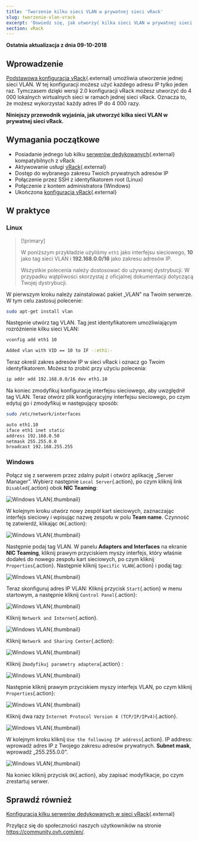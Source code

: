 ```yaml
---
title: 'Tworzenie kilku sieci VLAN w prywatnej sieci vRack'
slug: tworzenie-vlan-vrack
excerpt: 'Dowiedz się, jak utworzyć kilka sieci VLAN w prywatnej sieci vRack'
section: vRack
---
```


**Ostatnia aktualizacja z dnia 09-10-2018**

## Wprowadzenie

[Podstawowa konfiguracja vRack](https://docs.ovh.com/pl/dedicated/konfiguracja-kilku-serwerow-dedykowanych-vrack/){.external} umożliwia utworzenie jednej sieci VLAN. W tej konfiguracji możesz użyć każdego adresu IP tylko jeden raz. Tymczasem dzięki wersji 2.0 konfiguracji vRack możesz utworzyć do 4 000 lokalnych wirtualnych sieci w ramach jednej sieci vRack. Oznacza to, że możesz wykorzystać każdy adres IP do 4 000 razy.

**Niniejszy przewodnik wyjaśnia, jak utworzyć kilka sieci VLAN w prywatnej sieci vRack.**


## Wymagania początkowe

- Posiadanie jednego lub kilku [serwerów dedykowanych](https://www.ovh.pl/serwery_dedykowane/){.external} kompatybilnych z vRack
- Aktywowanie usługi [vRack](https://www.ovh.pl/rozwiazania/vrack/){.external}
- Dostęp do wybranego zakresu Twoich prywatnych adresów IP
- Połączenie przez SSH z identyfikatorem root (Linux)
- Połączenie z kontem administratora (Windows)
- Ukończona [konfiguracja vRack](https://docs.ovh.com/pl/dedicated/konfiguracja-kilku-serwerow-dedykowanych-vrack/){.external}


## W praktyce

### Linux

> [!primary]
>
> W poniższym przykładzie użyliśmy `eth1` jako interfejsu sieciowego, **10** jako tag sieci VLAN i **192.168.0.0/16** jako zakresu adresów IP. 
>
> Wszystkie polecenia należy dostosować do używanej dystrybucji. W przypadku wątpliwości skorzystaj z oficjalnej dokumentacji dotyczącą Twojej dystrybucji.
>

W pierwszym kroku należy zainstalować pakiet „VLAN” na Twoim serwerze. W tym celu zastosuj polecenie:

```sh
sudo apt-get install vlan
```

Następnie utwórz tag VLAN. Tag jest identyfikatorem umożliwiającym rozróżnienie kilku sieci VLAN:

```sh
vconfig add eth1 10

Added vlan with VID == 10 to IF -:eth1:-
```

Teraz określ zakres adresów IP w sieci vRack i oznacz go Twoim identyfikatorem. Możesz to zrobić przy użyciu polecenia:

```sh
ip addr add 192.168.0.0/16 dev eth1.10
```

Na koniec zmodyfikuj konfigurację interfejsu sieciowego, aby uwzględnił tag VLAN. Teraz otwórz plik konfiguracyjny interfejsu sieciowego, po czym edytuj go i zmodyfikuj w następujący sposób:

```sh
sudo /etc/network/interfaces

auto eth1.10
iface eth1 inet static
address 192.168.0.50
netmask 255.255.0.0
broadcast 192.168.255.255
```

### Windows

Połącz się z serwerem przez zdalny pulpit i otwórz aplikację „Server Manager”. Wybierz następnie `Local Server`{.action}, po czym kliknij link `Disabled`{.action} obok **NIC Teaming**:

![Windows VLAN](images/vrack2-windows-01.png){.thumbnail}

W kolejnym kroku utwórz nowy zespół kart sieciowych, zaznaczając interfejs sieciowy i wpisując nazwę zespołu w polu **Team name**. Czynność tę zatwierdź, klikając `OK`{.action}:

![Windows VLAN](images/vrack2-windows-02.png){.thumbnail}

Następnie podaj tag VLAN. W panelu **Adapters and Interfaces** na ekranie **NIC Teaming**, kliknij prawym przyciskiem myszy interfejs, który właśnie dodałeś do nowego zespołu kart sieciowych, po czym kliknij `Properties`{.action}. Następnie kliknij `Specific VLAN`{.action} i podaj tag:

![Windows VLAN](images/vrack2-windows-03.png){.thumbnail}

Teraz skonfiguruj adres IP VLAN: Kliknij przycisk `Start`{.action} w menu startowym, a następnie kliknij `Control Panel`{.action}:

![Windows VLAN](images/vrack2-windows-04.png){.thumbnail}

Kliknij `Network and Internet`{.action}.

![Windows VLAN](images/vrack2-windows-05.png){.thumbnail}

Kliknij `Network and Sharing Center`{.action}:

![Windows VLAN](images/vrack2-windows-06.png){.thumbnail}

Kliknij `Zmodyfikuj parametry adaptera`{.action} :

![Windows VLAN](images/vrack2-windows-07.png){.thumbnail}

Następnie kliknij prawym przyciskiem myszy interfejs VLAN, po czym kliknij `Properties`{.action}:

![Windows VLAN](images/vrack2-windows-08.png){.thumbnail}

Kliknij dwa razy `Internet Protocol Version 4 (TCP/IP/IPv4)`{.action}.

![Windows VLAN](images/vrack2-windows-09.png){.thumbnail}

W kolejnym kroku kliknij `Use the following IP address`{.action}. IP address: wprowadź adres IP z Twojego zakresu adresów prywatnych. **Subnet mask**, wprowadź „255.255.0.0”.

![Windows VLAN](images/vrack2-windows-10.png){.thumbnail}

Na koniec kliknij przycisk `OK`{.action}, aby zapisać modyfikacje, po czym zrestartuj serwer.

## Sprawdź również

[Konfiguracja kilku serwerów dedykowanych w sieci vRack](https://docs.ovh.com/pl/dedicated/konfiguracja-kilku-serwerow-dedykowanych-vrack/){.external}

Przyłącz się do społeczności naszych użytkowników na stronie <https://community.ovh.com/en/>.